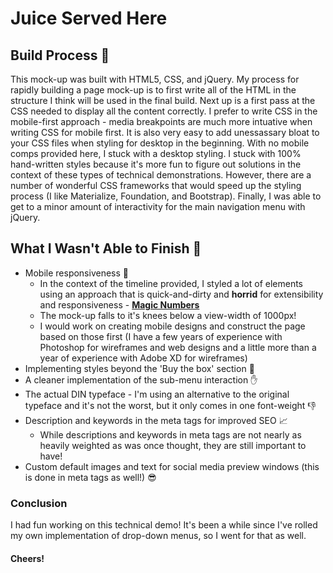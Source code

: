 # Juice Served Here 

## Build Process :wrench:
This mock-up was built with HTML5, CSS, and jQuery. My process for rapidly building a page mock-up is to first write all of the HTML in the structure I think will be used in the final build. Next up is a first pass at the CSS needed to display all the content correctly. I prefer to write CSS in the mobile-first approach - media breakpoints are much more intuative when writing CSS for mobile first. It is also very easy to add unessassary bloat to your CSS files when styling for desktop in the beginning. With no mobile comps provided here, I stuck with a desktop styling. I stuck with 100% hand-written styles because it's more fun to figure out solutions in the context of these types of technical demonstrations. However, there are a number of wonderful CSS frameworks that would speed up the styling process (I like Materialize, Foundation, and Bootstrap). Finally, I was able to get to a minor amount of interactivity for the main navigation menu with jQuery.

## What I Wasn't Able to Finish :construction:
* Mobile responsiveness :no_mobile_phones:
  * In the context of the timeline provided, I styled a lot of elements using an approach that is quick-and-dirty and **horrid** for extensibility and responsiveness - [**__Magic Numbers__**](https://css-tricks.com/magic-numbers-in-css/)
  * The mock-up falls to it's knees below a view-width of 1000px!
  * I would work on creating mobile designs and construct the page based on those first (I have a few years of experience with Photoshop for wireframes and web designs and a little more than a year of experience with Adobe XD for wireframes)
* Implementing styles beyond the 'Buy the box' section :eyes:
* A cleaner implementation of the sub-menu interaction :hand:
* The actual DIN typeface - I'm using an alternative to the original typeface and it's not the worst, but it only comes in one font-weight :thumbsdown:
* Description and keywords in the meta tags for improved SEO :chart_with_upwards_trend:
  * While descriptions and keywords in meta tags are not nearly as heavily weighted as was once thought, they are still important to have!
* Custom default images and text for social media preview windows  (this is done in meta tags as well!) :sunglasses:

### Conclusion
I had fun working on this technical demo! It's been a while since I've rolled my own implementation of drop-down menus, so I went for that as well. 

#### Cheers!